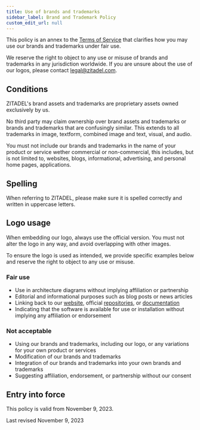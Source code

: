 ```yaml
---
title: Use of brands and trademarks
sidebar_label: Brand and Trademark Policy
custom_edit_url: null
---
```


This policy is an annex to the [Terms of Service](../terms-of-service) that clarifies how you may use our brands and trademarks under fair use.

We reserve the right to object to any use or misuse of brands and trademarks in any jurisdiction worldwide.
If you are unsure about the use of our logos, please contact [legal@zitadel.com](mailto:legal@zitadel.com).

## Conditions

ZITADEL's brand assets and trademarks are proprietary assets owned exclusively by us.

No third party may claim ownership over brand assets and trademarks or brands and trademarks that are confusingly similar. This extends to all trademarks in image, textform, combined image and text, visual, and audio.

You must not include our brands and trademarks in the name of your product or service wether commercial or non-commercial, this includes, but is not limited to, websites, blogs, informational, advertising, and personal home pages, applications.

## Spelling

When referring to ZITADEL, please make sure it is spelled correctly and written in uppercase letters.

## Logo usage

When embedding our logo, always use the official version.
You must not alter the logo in any way, and avoid overlapping with other images.

To ensure the logo is used as intended, we provide specific examples below and reserve the right to object to any use or misuse.

### Fair use

- Use in architecture diagrams without implying affiliation or partnership
- Editorial and informational purposes such as blog posts or news articles
- Linking back to our [website](https://zitadel.com), official [repositories](https://github.com/zitadel), or [documentation](https://zitadel.com/docs)
- Indicating that the software is available for use or installation without implying any affiliation or endorsement

### Not acceptable

- Using our brands and trademarks, including our logo, or any variations for your own product or services
- Modification of our brands and trademarks
- Integration of our brands and trademarks into your own brands and trademarks
- Suggesting affiliation, endorsement, or partnership without our consent

## Entry into force

This policy is valid from November 9, 2023.

Last revised November 9, 2023
